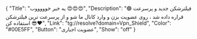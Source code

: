 {
"Title": "یه خبر خوووووب 😍😍😍",
"Description": "🟢 فیلترشکن جدید و پرسرعت قراره داده شد ، روی عضویت بزن و وارد کانال ما شو و از پرسرعت ترین فیلترشکن استفاده کن 😎❤️",
"Link": "tg://resolve?domain=Vpn_Shield",
"Color": "#00E5FF",
"Button": "عضویت اجباری",
"Show": "off"
}
